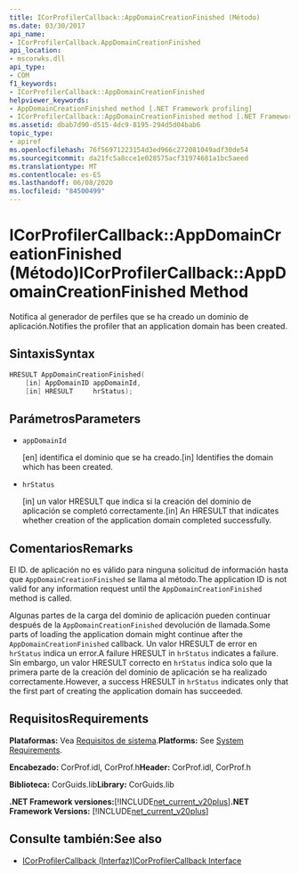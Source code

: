 ```yaml
---
title: ICorProfilerCallback::AppDomainCreationFinished (Método)
ms.date: 03/30/2017
api_name:
- ICorProfilerCallback.AppDomainCreationFinished
api_location:
- mscorwks.dll
api_type:
- COM
f1_keywords:
- ICorProfilerCallback::AppDomainCreationFinished
helpviewer_keywords:
- AppDomainCreationFinished method [.NET Framework profiling]
- ICorProfilerCallback::AppDomainCreationFinished method [.NET Framework profiling]
ms.assetid: dbab7d90-d515-4dc9-8195-294d5d04bab6
topic_type:
- apiref
ms.openlocfilehash: 76f56971223154d3ed966c272081049adf30de54
ms.sourcegitcommit: da21fc5a8cce1e028575acf31974681a1bc5aeed
ms.translationtype: MT
ms.contentlocale: es-ES
ms.lasthandoff: 06/08/2020
ms.locfileid: "84500499"
---
```

# <a name="icorprofilercallbackappdomaincreationfinished-method"></a><span data-ttu-id="ee734-102">ICorProfilerCallback::AppDomainCreationFinished (Método)</span><span class="sxs-lookup"><span data-stu-id="ee734-102">ICorProfilerCallback::AppDomainCreationFinished Method</span></span>
<span data-ttu-id="ee734-103">Notifica al generador de perfiles que se ha creado un dominio de aplicación.</span><span class="sxs-lookup"><span data-stu-id="ee734-103">Notifies the profiler that an application domain has been created.</span></span>  
  
## <a name="syntax"></a><span data-ttu-id="ee734-104">Sintaxis</span><span class="sxs-lookup"><span data-stu-id="ee734-104">Syntax</span></span>  
  
```cpp  
HRESULT AppDomainCreationFinished(  
    [in] AppDomainID appDomainId,  
    [in] HRESULT     hrStatus);
```  
  
## <a name="parameters"></a><span data-ttu-id="ee734-105">Parámetros</span><span class="sxs-lookup"><span data-stu-id="ee734-105">Parameters</span></span>

- `appDomainId`

  <span data-ttu-id="ee734-106">\[en] identifica el dominio que se ha creado.</span><span class="sxs-lookup"><span data-stu-id="ee734-106">\[in] Identifies the domain which has been created.</span></span>

- `hrStatus`

  <span data-ttu-id="ee734-107">\[in] un valor HRESULT que indica si la creación del dominio de aplicación se completó correctamente.</span><span class="sxs-lookup"><span data-stu-id="ee734-107">\[in] An HRESULT that indicates whether creation of the application domain completed successfully.</span></span>

## <a name="remarks"></a><span data-ttu-id="ee734-108">Comentarios</span><span class="sxs-lookup"><span data-stu-id="ee734-108">Remarks</span></span>  
 <span data-ttu-id="ee734-109">El ID. de aplicación no es válido para ninguna solicitud de información hasta que `AppDomainCreationFinished` se llama al método.</span><span class="sxs-lookup"><span data-stu-id="ee734-109">The application ID is not valid for any information request until the `AppDomainCreationFinished` method is called.</span></span>  
  
 <span data-ttu-id="ee734-110">Algunas partes de la carga del dominio de aplicación pueden continuar después de la `AppDomainCreationFinished` devolución de llamada.</span><span class="sxs-lookup"><span data-stu-id="ee734-110">Some parts of loading the application domain might continue after the `AppDomainCreationFinished` callback.</span></span> <span data-ttu-id="ee734-111">Un valor HRESULT de error en `hrStatus` indica un error.</span><span class="sxs-lookup"><span data-stu-id="ee734-111">A failure HRESULT in `hrStatus` indicates a failure.</span></span> <span data-ttu-id="ee734-112">Sin embargo, un valor HRESULT correcto en `hrStatus` indica solo que la primera parte de la creación del dominio de aplicación se ha realizado correctamente.</span><span class="sxs-lookup"><span data-stu-id="ee734-112">However, a success HRESULT in `hrStatus` indicates only that the first part of creating the application domain has succeeded.</span></span>  
  
## <a name="requirements"></a><span data-ttu-id="ee734-113">Requisitos</span><span class="sxs-lookup"><span data-stu-id="ee734-113">Requirements</span></span>  
 <span data-ttu-id="ee734-114">**Plataformas:** Vea [Requisitos de sistema](../../get-started/system-requirements.md).</span><span class="sxs-lookup"><span data-stu-id="ee734-114">**Platforms:** See [System Requirements](../../get-started/system-requirements.md).</span></span>  
  
 <span data-ttu-id="ee734-115">**Encabezado:** CorProf.idl, CorProf.h</span><span class="sxs-lookup"><span data-stu-id="ee734-115">**Header:** CorProf.idl, CorProf.h</span></span>  
  
 <span data-ttu-id="ee734-116">**Biblioteca:** CorGuids.lib</span><span class="sxs-lookup"><span data-stu-id="ee734-116">**Library:** CorGuids.lib</span></span>  
  
 <span data-ttu-id="ee734-117">**.NET Framework versiones:**[!INCLUDE[net_current_v20plus](../../../../includes/net-current-v20plus-md.md)]</span><span class="sxs-lookup"><span data-stu-id="ee734-117">**.NET Framework Versions:** [!INCLUDE[net_current_v20plus](../../../../includes/net-current-v20plus-md.md)]</span></span>  
  
## <a name="see-also"></a><span data-ttu-id="ee734-118">Consulte también:</span><span class="sxs-lookup"><span data-stu-id="ee734-118">See also</span></span>

- [<span data-ttu-id="ee734-119">ICorProfilerCallback (Interfaz)</span><span class="sxs-lookup"><span data-stu-id="ee734-119">ICorProfilerCallback Interface</span></span>](icorprofilercallback-interface.md)
